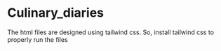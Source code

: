 # Culinary_diaries
The html files are designed using tailwind css.
So, install tailwind css to properly run the files 
